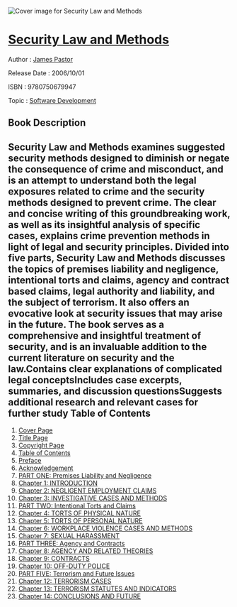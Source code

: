 ![Cover image for Security Law and Methods](https://imgdetail.ebookreading.net/cover/cover/software_development/EB9780750679947.jpg)

[Security Law and Methods](https://ebookreading.net/view/book/Security+Law+and+Methods-EB9780750679947_1.html "Security Law and Methods")
====================================================================================================================

Author : [James Pastor](https://ebookreading.net/search/author/James+Pastor)

Release Date : 2006/10/01

ISBN : 9780750679947

Topic : [Software Development](https://ebookreading.net/search/category/software-development)

Book Description
-----------------

 Security Law and Methods  examines suggested security methods designed to diminish or negate the consequence of crime and misconduct, and is an attempt to understand both the legal exposures related to crime and the security methods designed to prevent crime. The clear and concise writing of this groundbreaking work, as well as its insightful analysis of specific cases, explains crime prevention methods in light of legal and security principles. Divided into five parts,  Security Law and Methods  discusses the topics of premises liability and negligence, intentional torts and claims, agency and contract based claims, legal authority and liability, and the subject of terrorism. It also offers an evocative look at security issues that may arise in the future. The book serves as a comprehensive and insightful treatment of security, and is an invaluable addition to the current literature on security and the law.Contains clear explanations of complicated legal conceptsIncludes case excerpts, summaries, and discussion questionsSuggests additional research and relevant cases for further study
Table of Contents
-----------------

1. [Cover Page](https://ebookreading.net/view/book/Security+Law+and+Methods-EB9780750679947_1.html)
1. [Title Page](https://ebookreading.net/view/book/Security+Law+and+Methods-EB9780750679947_3.html)
1. [Copyright Page](https://ebookreading.net/view/book/Security+Law+and+Methods-EB9780750679947_4.html)
1. [Table of Contents](https://ebookreading.net/view/book/Security+Law+and+Methods-EB9780750679947_6.html)
1. [Preface](https://ebookreading.net/view/book/Security+Law+and+Methods-EB9780750679947_7.html)
1. [Acknowledgement](https://ebookreading.net/view/book/Security+Law+and+Methods-EB9780750679947_8.html)
1. [PART ONE: Premises Liability and Negligence ](https://ebookreading.net/view/book/Security+Law+and+Methods-EB9780750679947_9.html)
1. [Chapter 1: INTRODUCTION ](https://ebookreading.net/view/book/Security+Law+and+Methods-EB9780750679947_10.html)
1. [Chapter 2: NEGLIGENT EMPLOYMENT CLAIMS ](https://ebookreading.net/view/book/Security+Law+and+Methods-EB9780750679947_11.html)
1. [Chapter 3: INVESTIGATIVE CASES AND METHODS](https://ebookreading.net/view/book/Security+Law+and+Methods-EB9780750679947_12.html)
1. [PART TWO: Intentional Torts and Claims ](https://ebookreading.net/view/book/Security+Law+and+Methods-EB9780750679947_13.html)
1. [Chapter 4: TORTS OF PHYSICAL NATURE ](https://ebookreading.net/view/book/Security+Law+and+Methods-EB9780750679947_14.html)
1. [Chapter 5: TORTS OF PERSONAL NATURE ](https://ebookreading.net/view/book/Security+Law+and+Methods-EB9780750679947_15.html)
1. [Chapter 6: WORKPLACE VIOLENCE CASES AND METHODS](https://ebookreading.net/view/book/Security+Law+and+Methods-EB9780750679947_16.html)
1. [Chapter 7: SEXUAL HARASSMENT ](https://ebookreading.net/view/book/Security+Law+and+Methods-EB9780750679947_17.html)
1. [PART THREE: Agency and Contracts ](https://ebookreading.net/view/book/Security+Law+and+Methods-EB9780750679947_18.html)
1. [Chapter 8: AGENCY AND RELATED THEORIES ](https://ebookreading.net/view/book/Security+Law+and+Methods-EB9780750679947_19.html)
1. [Chapter 9: CONTRACTS ](https://ebookreading.net/view/book/Security+Law+and+Methods-EB9780750679947_20.html)
1. [Chapter 10: OFF-DUTY POLICE ](https://ebookreading.net/view/book/Security+Law+and+Methods-EB9780750679947_22.html)
1. [PART FIVE: Terrorism and Future Issues ](https://ebookreading.net/view/book/Security+Law+and+Methods-EB9780750679947_24.html)
1. [Chapter 12: TERRORISM CASES ](https://ebookreading.net/view/book/Security+Law+and+Methods-EB9780750679947_25.html)
1. [Chapter 13: TERRORISM STATUTES AND INDICATORS ](https://ebookreading.net/view/book/Security+Law+and+Methods-EB9780750679947_26.html)
1. [Chapter 14: CONCLUSIONS AND FUTURE](https://ebookreading.net/view/book/Security+Law+and+Methods-EB9780750679947_27.html)

